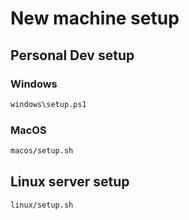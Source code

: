 # New machine setup

## Personal Dev setup

### Windows

```sh
windows\setup.ps1
```

### MacOS

```sh
macos/setup.sh
```

## Linux server setup

```sh
linux/setup.sh
```
